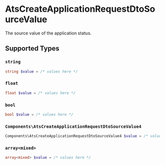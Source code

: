 # AtsCreateApplicationRequestDtoSourceValue

The source value of the application status.


## Supported Types

### `string`

```php
string $value = /* values here */
```

### `float`

```php
float $value = /* values here */
```

### `bool`

```php
bool $value = /* values here */
```

### `Components\AtsCreateApplicationRequestDtoSourceValue4`

```php
Components\AtsCreateApplicationRequestDtoSourceValue4 $value = /* values here */
```

### `array<mixed>`

```php
array<mixed> $value = /* values here */
```

